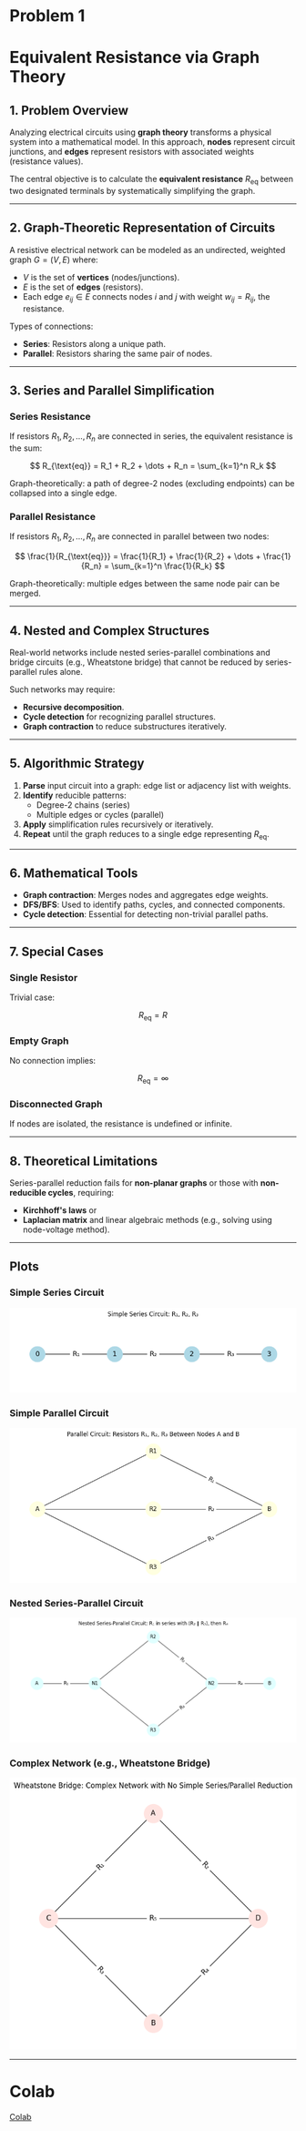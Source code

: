 # Problem 1

# Equivalent Resistance via Graph Theory

## 1. Problem Overview

Analyzing electrical circuits using **graph theory** transforms a physical system into a mathematical model. In this approach, **nodes** represent circuit junctions, and **edges** represent resistors with associated weights (resistance values).

The central objective is to calculate the **equivalent resistance** $R_{\text{eq}}$ between two designated terminals by systematically simplifying the graph.

---

## 2. Graph-Theoretic Representation of Circuits

A resistive electrical network can be modeled as an undirected, weighted graph $G = (V, E)$ where:

- $V$ is the set of **vertices** (nodes/junctions).
- $E$ is the set of **edges** (resistors).
- Each edge $e_{ij} \in E$ connects nodes $i$ and $j$ with weight $w_{ij} = R_{ij}$, the resistance.

Types of connections:

- **Series**: Resistors along a unique path.
- **Parallel**: Resistors sharing the same pair of nodes.

---

## 3. Series and Parallel Simplification

### Series Resistance

If resistors $R_1, R_2, \dots, R_n$ are connected in series, the equivalent resistance is the sum:

$$
R_{\text{eq}} = R_1 + R_2 + \dots + R_n = \sum_{k=1}^n R_k
$$

Graph-theoretically: a path of degree-2 nodes (excluding endpoints) can be collapsed into a single edge.

### Parallel Resistance

If resistors $R_1, R_2, \dots, R_n$ are connected in parallel between two nodes:

$$
\frac{1}{R_{\text{eq}}} = \frac{1}{R_1} + \frac{1}{R_2} + \dots + \frac{1}{R_n} = \sum_{k=1}^n \frac{1}{R_k}
$$

Graph-theoretically: multiple edges between the same node pair can be merged.

---

## 4. Nested and Complex Structures

Real-world networks include nested series-parallel combinations and bridge circuits (e.g., Wheatstone bridge) that cannot be reduced by series-parallel rules alone.

Such networks may require:

- **Recursive decomposition**.
- **Cycle detection** for recognizing parallel structures.
- **Graph contraction** to reduce substructures iteratively.

---

## 5. Algorithmic Strategy

1. **Parse** input circuit into a graph: edge list or adjacency list with weights.
2. **Identify** reducible patterns:
   - Degree-2 chains (series)
   - Multiple edges or cycles (parallel)
3. **Apply** simplification rules recursively or iteratively.
4. **Repeat** until the graph reduces to a single edge representing $R_{\text{eq}}$.

---

## 6. Mathematical Tools

- **Graph contraction**: Merges nodes and aggregates edge weights.
- **DFS/BFS**: Used to identify paths, cycles, and connected components.
- **Cycle detection**: Essential for detecting non-trivial parallel paths.

---

## 7. Special Cases

### Single Resistor

Trivial case:

$$
R_{\text{eq}} = R
$$

### Empty Graph

No connection implies:

$$
R_{\text{eq}} = \infty
$$

### Disconnected Graph

If nodes are isolated, the resistance is undefined or infinite.

---

## 8. Theoretical Limitations

Series-parallel reduction fails for **non-planar graphs** or those with **non-reducible cycles**, requiring:

- **Kirchhoff's laws** or
- **Laplacian matrix** and linear algebraic methods (e.g., solving using node-voltage method).

---

## Plots

### Simple Series Circuit
![alt text](image.png)

### Simple Parallel Circuit
![alt text](image-1.png)

### Nested Series-Parallel Circuit
![alt text](image-2.png)

### Complex Network (e.g., Wheatstone Bridge)
![alt text](image-3.png)

---

# Colab

[Colab](https://colab.research.google.com/drive/1UutbWrSg6P2xB9VMp_JO6K1IljovDN2J#scrollTo=gVN37zBlC4BT)

